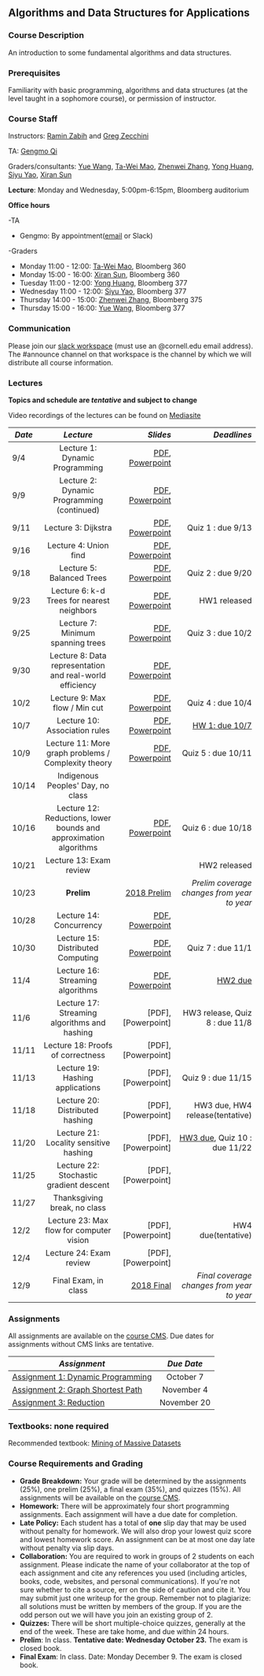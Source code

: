 ## Algorithms and Data Structures for Applications ##

### **Course Description**

An introduction to some fundamental algorithms and data structures. <!-- used in current applications. Cryptocurrencies (hashing, Merkle trees, proofs of work), AI (nearest neighbor methods, k-d trees, autoencoders), and VR/AR (gradient descent, least squares, line-drawing algorithms). Lectures will be supplemented with occasional applied clinics taught in the evening. Programming assignments in Python. -->

### **Prerequisites**

Familiarity with basic programming, algorithms and data structures (at the level taught in a sophomore course), or permission of instructor.

### **Course Staff**

Instructors: [Ramin Zabih](mailto:rzabih@gmail.com) and [Greg Zecchini](mailto:gez3@cornell.edu)

TA: [Gengmo Qi](mailto:gq35@cornell.edu)

Graders/consultants: 
[Yue Wang](mailto:yw986@cornell.edu), [Ta-Wei Mao](mailto:tm592@cornell.edu), [Zhenwei Zhang](mailto:zz654@cornell.edu), [Yong Huang](mailto:yh849@cornell.edu), [Siyu Yao](mailto:sy684@cornell.edu), [Xiran Sun](mailto:xs298@cornell.edu)

**Lecture**: Monday and Wednesday, 5:00pm-6:15pm, Bloomberg auditorium

**Office hours**

-TA

* Gengmo: By appointment([email](mailto:gq35@cornell.edu) or Slack)

-Graders
* Monday 11:00 - 12:00: [Ta-Wei Mao](mailto:tm592@cornell.edu), Bloomberg 360
* Monday 15:00 - 16:00: [Xiran Sun](mailto:xs298@cornell.edu), Bloomberg 360
* Tuesday 11:00 - 12:00: [Yong Huang](mailto:yh849@cornell.edu), Bloomberg 377
* Wednesday 11:00 - 12:00: [Siyu Yao](mailto:sy684@cornell.edu), Bloomberg 377 
* Thursday 14:00 - 15:00: [Zhenwei Zhang](mailto:zz654@cornell.edu), Bloomberg 375
* Thursday 15:00 - 16:00: [Yue Wang](mailto:yw986@cornell.edu), Bloomberg 377

### **Communication**

Please join our [slack workspace](https://cs5112fall19.slack.com/signup) (must use an @cornell.edu email address). The #announce channel on that workspace is the channel by which we will distribute all course information.

<!--

### **Room &amp; Time**

Evening clinics 6:30-8pm on the following Thursdays: 8/23, 8/30, 9/6, 9/20 and 10/4

Office hours:

 * Tuesdays 11:30-12:30 in Bloomberg 277 with Julia
 * Wednesdays 2:30-3:30 in Bloomberg 277 with Iris
 * Wednesdays 3:30-4:30 in Bloomberg 277 with Ishan
 * Thursdays 10-12 in Bloomberg 267 with Fei 

Class number: 17766

-->

### **Lectures** ###
**Topics and schedule are _tentative_ and subject to change**

Video recordings of the lectures can be found on [Mediasite](https://cornell.mediasite.com/Mediasite/Catalog/Full/6fd787a7f5bc4dd3b2494681be6be59621)

| *Date*                       | *Lecture*          | *Slides* | *Deadlines*
| ------------- |:-------------:| -----:|-----:|
|9/4 | Lecture 1: Dynamic Programming | [PDF](Lectures/Lecture%201%20-%20Dynamic%20Programming.pdf), [Powerpoint](Lectures/Lecture%201%20-%20Dynamic%20Programming.pptx)|
|9/9 | Lecture 2: Dynamic Programming (continued) | [PDF](Lectures/Lecture%202%20-%20Dynamic%20Programming%20(continued).pdf), [Powerpoint](Lectures/Lecture%202%20-%20Dynamic%20Programming%20(continued).pptx) |
|9/11 | Lecture 3: Dijkstra | [PDF](Lectures/Lecture%203%20-%20Dijkstra.pdf), [Powerpoint](Lectures/Lecture%203%20-%20Dijkstra.pptx) |Quiz 1 : due 9/13
|9/16 | Lecture 4: Union find | [PDF](Lectures/Lecture%204%20-%20Union-Find.pdf), [Powerpoint](Lectures/Lecture%204%20-%20Union-Find.pptx) |
|9/18 | Lecture 5: Balanced Trees | [PDF](Lectures/Lecture%205%20-%20Balanced%20trees.pdf), [Powerpoint](Lectures/Lecture%205%20-%20Balanced%20trees.pptx) |Quiz 2 : due 9/20
|9/23 | Lecture 6: k-d Trees for nearest neighbors | [PDF](Lectures/Lecture%206%20-%20Exact%20Nearest%20Neighbor%20Algorithms.pdf), [Powerpoint](Lectures/Lecture%206%20-%20Exact%20Nearest%20Neighbor%20Algorithms.pptx) | HW1 released
|9/25 | Lecture 7: Minimum spanning trees | [PDF](Lectures/Lecture%207%20-%20MST.pdf), [Powerpoint](Lectures/Lecture%207%20-%20MST.pptx)|Quiz 3 : due 10/2
|9/30 | Lecture 8: Data representation and real-world efficiency | [PDF](Lectures/Lecture%208%20-%20data%20representations.pdf), [Powerpoint](Lectures/Lecture%208%20-%20data%20representations.pptx)|
|10/2 | Lecture 9: Max flow / Min cut | [PDF](Lectures/Lecture%209%20-%20Max%20Flow%20_%20Min%20Cut.pdf), [Powerpoint](Lectures/Lecture%209%20-%20Max%20Flow%20_%20Min%20Cut.pptx) |Quiz 4 : due 10/4
|10/7 | Lecture 10: Association rules | [PDF](Lectures/Lecture%2010%20-%20association-rules.pdf), [Powerpoint](Lectures/Lecture%2010%20-%20association-rules.pptx)| [HW 1: due 10/7](https://cmsx.cs.cornell.edu/web/auth/?action=assignment&assignid=5017)
|10/9 | Lecture 11: More graph problems / Complexity theory| [PDF](Lectures/Lecture%2011%20-%20More%20Graph%20Problems%20_%20Complexity%20Theory.pdf), [Powerpoint](Lectures/Lecture%2011%20-%20More%20Graph%20Problems%20_%20Complexity%20Theory.pptx) |Quiz 5 : due 10/11
|10/14 | Indigenous Peoples' Day, no class | 
|10/16 | Lecture 12: Reductions, lower bounds and approximation algorithms| [PDF](Lectures/Lecture%2012%20-%20reductions.pdf), [Powerpoint](Lectures/Lecture%2012%20-%20reductions.pptx) |Quiz 6 : due 10/18
|10/21 | Lecture 13: Exam review | | HW2 released
|10/23 | **Prelim** | [2018 Prelim](Lectures/2018prelim.pdf)| *Prelim coverage changes from year to year*
|10/28 | Lecture 14: Concurrency | [PDF](Lectures/Lecture%2014%20-%20Concurrency.pdf), [Powerpoint](Lectures/Lecture%2014%20-%20Concurrency.pptx) |
|10/30 | Lecture 15: Distributed Computing | [PDF](Lectures/Lecture%2015%20-%20Distributed%20Computing.pdf), [Powerpoint](Lectures/Lecture%2015%20-%20Distributed%20Computing.pptx) |Quiz 7 : due 11/1
|11/4 | Lecture 16: Streaming algorithms | [PDF](Lectures/Lecture%2016%20-%20streaming.pdf), [Powerpoint](Lectures/Lecture%2016%20-%20streaming.pptx) |[HW2 due](https://cmsx.cs.cornell.edu/web/auth/?action=assignment&assignid=5284)
|11/6 | Lecture 17: Streaming algorithms and hashing | [PDF], [Powerpoint] |HW3 release, Quiz 8 : due 11/8
|11/11 | Lecture 18: Proofs of correctness | [PDF], [Powerpoint]
|11/13 | Lecture 19: Hashing applications | [PDF], [Powerpoint] |Quiz 9 : due 11/15
|11/18 | Lecture 20: Distributed hashing | [PDF], [Powerpoint]|HW3 due, HW4 release(tentative)
|11/20 | Lecture 21: Locality sensitive hashing | [PDF], [Powerpoint] |[HW3 due](http://cmsx.cs.cornell.edu/web/auth/?action=assignment&assignid=5442), Quiz 10 : due 11/22
|11/25 | Lecture 22: Stochastic gradient descent | [PDF], [Powerpoint]
|11/27 | Thanksgiving break, no class | 
|12/2 | Lecture 23: Max flow for computer vision | [PDF], [Powerpoint] |HW4 due(tentative)
|12/4 | Lecture 24: Exam review | [PDF], [Powerpoint]
|12/9 | Final Exam, in class | [2018 Final](Lectures/2018final.pdf) | *Final coverage changes from year to year*


### **Assignments** ###

All assignments are available on the [course CMS](https://cmsx.cs.cornell.edu/web/auth/?courseid=417). Due dates for assignments without CMS links are tentative.

| *Assignment*                       | *Due Date*
| ------------- |:-------------:
| [Assignment 1: Dynamic Programming](https://cmsx.cs.cornell.edu/web/auth/?action=assignment&assignid=5017) | October 7
| [Assignment 2: Graph Shortest Path](https://cmsx.cs.cornell.edu/web/auth/?action=assignment&assignid=5284) | November 4
| [Assignment 3: Reduction](http://cmsx.cs.cornell.edu/web/auth/?action=assignment&assignid=5442) | November 20



### **Textbooks: none required** ### 
Recommended textbook: [Mining of Massive Datasets](http://www.mmds.org/)

### **Course Requirements and Grading**

- **Grade Breakdown:**  Your grade will be determined by the assignments (25%), one prelim (25%), a final exam (35%), and quizzes (15%). All assignments will be available on the [course CMS](https://cmsx.cs.cornell.edu/web/auth/?courseid=417).
- **Homework:** There will be approximately four short programming assignments. Each assignment will have a due date for completion.
- **Late Policy:** Each student has a total of  **one**  slip day that may be used without penalty for homework. We will also drop your lowest quiz score and lowest homework score. An assignment can be at most one day late without penalty via slip days.
- **Collaboration:** You are required to work in groups of 2 students on each assignment. Please indicate the name of your collaborator at the top of each assignment and cite any references you used (including articles, books, code, websites, and personal communications). If you&#39;re not sure whether to cite a source, err on the side of caution and cite it. You may submit just one writeup for the group. Remember not to plagiarize: all solutions must be written by members of the group. If you are the odd person out we will have you join an existing group of 2.
- **Quizzes:** There will be short multiple-choice quizzes, generally at the end of the week. These are take home, and due within 24 hours.
- **Prelim**: In class. **Tentative date: Wednesday October 23.**  The exam is closed book.
- **Final Exam**: In class. Date: Monday December 9. The exam is closed book.
